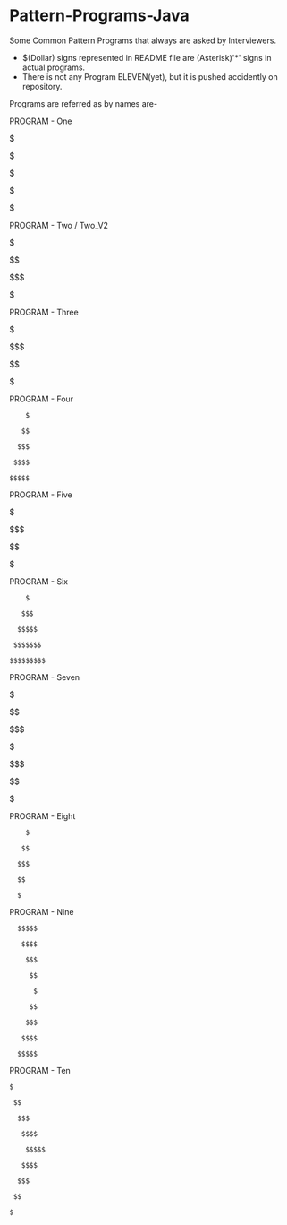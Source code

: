 # Pattern-Programs-Java
Some Common Pattern Programs that always are asked by Interviewers. 

*  $(Dollar) signs  represented in README file are (Asterisk)'*' signs in actual programs.
*  There is not any Program ELEVEN(yet), but it is pushed accidently on repository.

Programs are referred as by names are-



PROGRAM  -  One 

$$$$$

$$$$$

$$$$$

$$$$$

$$$$$




PROGRAM  -  Two / Two_V2

$

$$

$$$

$$$$

$$$$$



PROGRAM  -  Three


$$$$$

$$$$

$$$

$$

$



PROGRAM  -  Four


        $
    
       $$
   
      $$$
  
     $$$$
 
    $$$$$

PROGRAM  -  Five

$$$$$

$$$$

$$$

$$

$


PROGRAM  -  Six



        $
    
       $$$
   
      $$$$$
  
     $$$$$$$
 
    $$$$$$$$$



PROGRAM  -  Seven


$

$$

$$$

$$$$

$$$$$

$$$$

$$$

$$

$


PROGRAM  -  Eight



        $
    
       $$
   
      $$$
      
      $$
      
      $
      
      
      
PROGRAM  -  Nine


      $$$$$

       $$$$
 
        $$$
  
         $$
   
          $
    
         $$
   
        $$$
  
       $$$$
 
      $$$$$


PROGRAM - Ten


    $
     
     $$
     
      $$$
      
       $$$$
       
        $$$$$
        
       $$$$
       
      $$$
      
     $$
     
    $
